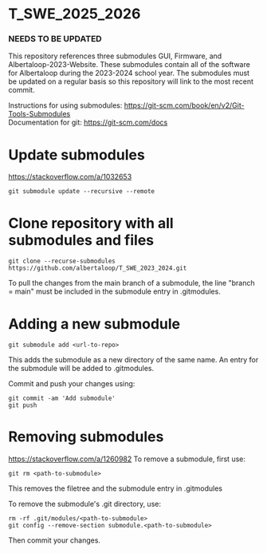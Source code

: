 # T_SWE_2025_2026
### NEEDS TO BE UPDATED

This repository references three submodules GUI, Firmware, and Albertaloop-2023-Website. These submodules contain all of the software for Albertaloop during the 2023-2024 school year. The submodules must be updated on a regular basis so this repository will link to the most recent commit.

Instructions for using submodules: https://git-scm.com/book/en/v2/Git-Tools-Submodules </br>
Documentation for git: https://git-scm.com/docs


# Update submodules
https://stackoverflow.com/a/1032653

```
git submodule update --recursive --remote 
```


# Clone repository with all submodules and files

```
git clone --recurse-submodules https://github.com/albertaloop/T_SWE_2023_2024.git
```

To pull the changes from the main branch of a submodule, the line "branch = main" must be included in the submodule entry in .gitmodules.


# Adding a new submodule

```
git submodule add <url-to-repo>
```

This adds the submodule as a new directory of the same name. An entry for the submodule will be added to .gitmodules.

Commit and push your changes using:

```
git commit -am 'Add submodule'
git push
```


# Removing submodules
https://stackoverflow.com/a/1260982
To remove a submodule, first use:

```
git rm <path-to-submodule>
```

This removes the filetree and the submodule entry in .gitmodules

To remove the submodule's .git directory, use:

```
rm -rf .git/modules/<path-to-submodule>
git config --remove-section submodule.<path-to-submodule>
```

Then commit your changes.
